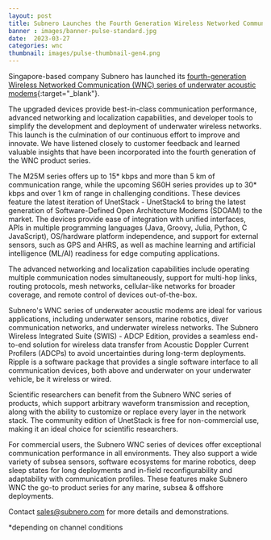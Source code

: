 ```yaml
---
layout: post
title: Subnero Launches the Fourth Generation Wireless Networked Communication (WNC) Series of Underwater Acoustic Modems
banner : images/banner-pulse-standard.jpg
date:  2023-03-27
categories: wnc
thumbnail: images/pulse-thumbnail-gen4.png
---
```


Singapore-based company Subnero has launched its [fourth-generation Wireless Networked Communication (WNC) series of underwater acoustic modems](https://subnero.com/products/wnc){:target="_blank"}. 

The upgraded devices provide best-in-class communication performance, advanced networking and localization capabilities, and developer tools to simplify the development and deployment of underwater wireless networks.
This launch is the culmination of our continuous effort to improve and innovate. We have listened closely to customer feedback and learned valuable insights that have been incorporated into the fourth generation of the WNC product series.


The M25M series offers up to 15* kbps and more than 5 km of communication range, while the upcoming S60H series provides up to 30* kbps and over 1 km of range in challenging conditions. These devices feature the latest iteration of UnetStack - UnetStack4 to bring the latest generation of Software-Defined Open Architecture Modems (SDOAM) to the market. The devices provide ease of integration with unified interfaces, APIs in multiple programming languages (Java, Groovy, Julia, Python, C JavaScript), OS/hardware platform independence, and support for external sensors, such as GPS and AHRS, as well as machine learning and artificial intelligence (ML/AI) readiness for edge computing applications.


The advanced networking and localization capabilities include operating multiple communication nodes simultaneously, support for multi-hop links, routing protocols, mesh networks, cellular-like networks for broader coverage, and remote control of devices out-of-the-box.


Subnero's WNC series of underwater acoustic modems are ideal for various applications, including underwater sensors, marine robotics, diver communication networks, and underwater wireless networks. The Subnero Wireless Integrated Suite (SWIS) - ADCP Edition, provides a seamless end-to-end solution for wireless data transfer from Acoustic Doppler Current Profilers (ADCPs) to avoid uncertainties during long-term deployments. Ripple is a software package that provides a single software interface to all communication devices, both above and underwater on your underwater vehicle, be it wireless or wired.

Scientific researchers can benefit from the Subnero WNC series of products, which support arbitrary waveform transmission and reception, along with the ability to customize or replace every layer in the network stack. The community edition of UnetStack is free for non-commercial use, making it an ideal choice for scientific researchers.


For commercial users, the Subnero WNC series of devices offer exceptional communication performance in all environments. They also support a wide variety of subsea sensors, software ecosystems for marine robotics, deep sleep states for long deployments and in-field reconfigurability and adaptability with communication profiles. These features make Subnero WNC the go-to product series for any marine, subsea & offshore deployments.


Contact sales@subnero.com for more details and demonstrations.


*depending on channel conditions

 
